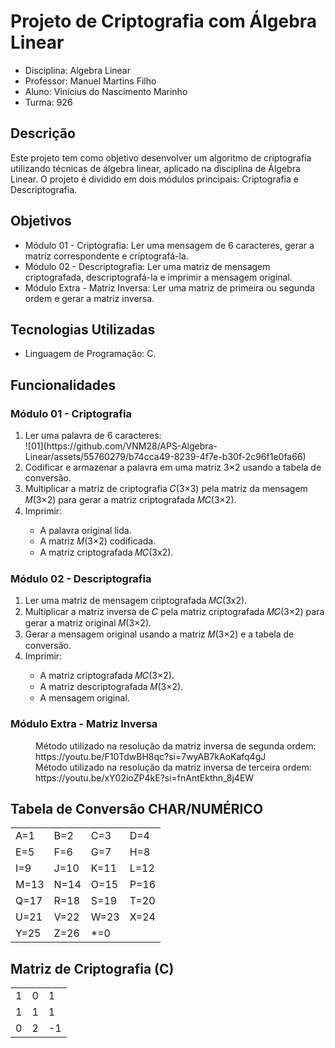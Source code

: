 <h1>Projeto de Criptografia com Álgebra Linear</h1>

<ul>
  <li>Disciplina: Algebra Linear</li>
  <li>Professor: Manuel Martins Filho</li>
  <li>Aluno: Vinícius do Nascimento Marinho</li>
  <li>Turma: 926</li>
</ul>

<h2>Descrição</h2>
Este projeto tem como objetivo desenvolver um algoritmo de criptografia utilizando técnicas de álgebra linear, aplicado na disciplina de Álgebra Linear. O projeto é dividido em dois módulos principais: Criptografia e Descriptografia.</n>

<h2>Objetivos</h2>

<ul>
  <li>Módulo 01 - Criptografia: Ler uma mensagem de 6 caracteres, gerar a matriz correspondente e criptografá-la.</li>
  <li>Módulo 02 - Descriptografia: Ler uma matriz de mensagem criptografada, descriptografá-la e imprimir a mensagem original.</li>
  <li>Módulo Extra - Matriz Inversa: Ler uma matriz de primeira ou segunda ordem e gerar a matriz inversa.</li>
</ul>

<h2>Tecnologias Utilizadas</h2>

<ul>
  <li>Linguagem de Programação: C.
</ul>

<h2>Funcionalidades</h2>
<h3>Módulo 01 - Criptografia</h3>
<ol>
  <li>Ler uma palavra de 6 caracteres:</li>
![01](https://github.com/VNM28/APS-Algebra-Linear/assets/55760279/b74cca49-8239-4f7e-b30f-2c96f1e0fa66)
  <li>Codificar e armazenar a palavra em uma matriz 3×2 usando a tabela de conversão.</li>
  <li>Multiplicar a matriz de criptografia 𝐶(3×3) pela matriz da mensagem 𝑀(3×2) para gerar a matriz criptografada 𝑀𝐶(3×2).</li>
  <li>Imprimir:</li>
  <ul>
    <li>A palavra original lida.</li>
    <li>A matriz 𝑀(3×2) codificada.</li>
    <li>A matriz criptografada 𝑀𝐶(3x2).</li>
  </ul>
</ol>

<h3>Módulo 02 - Descriptografia</h3>
<ol>
  <li>Ler uma matriz de mensagem criptografada 𝑀𝐶(3x2).</li>
  <li>Multiplicar a matriz inversa de 𝐶 pela matriz criptografada 𝑀𝐶(3×2) para gerar a matriz original 𝑀(3×2).</li>
  <li>Gerar a mensagem original usando a matriz 𝑀(3×2) e a tabela de conversão.</li>
  <li>Imprimir:</li>
  <ul>
    <li>A matriz criptografada 𝑀𝐶(3×2).</li>
    <li>A matriz descriptografada 𝑀(3×2).</li>
    <li>A mensagem original.</li> 
  </ul>
</ol>

<h3>Módulo Extra - Matriz Inversa</h3>
<dl>
  <dt>
    <dd>Método utilizado na resolução da matriz inversa de segunda ordem:   https://youtu.be/F10TdwBH8qc?si=7wyAB7kAoKafq4gJ</dd>
    <dd>Método utilizado na resolução da matriz inversa de terceira ordem:  https://youtu.be/xY02ioZP4kE?si=fnAntEkthn_8j4EW</dd>
  </dt>
  
</dl>

<h2>Tabela de Conversão CHAR/NUMÉRICO</h2>
<table>
  <tr>
    <td>A=1</td>
    <td>B=2</td>
    <td>C=3</td>
    <td>D=4</td> 
  </tr>
  <tr>
    <td>E=5</td>
    <td>F=6</td>
    <td>G=7</td>
    <td>H=8</td>
  </tr>
  <tr>
    <td>I=9</td>
    <td>J=10</td>
    <td>K=11</td>
    <td>L=12</td> 
  </tr>
  <tr>
    <td>M=13</td>
    <td>N=14</td>
    <td>O=15</td>
    <td>P=16</td> 
  </tr>

  <tr>
    <td>Q=17</td>
    <td>R=18</td>
    <td>S=19</td>
    <td>T=20</td> 
  </tr>
  <tr>
    <td>U=21</td>
    <td>V=22</td>
    <td>W=23</td>
    <td>X=24</td> 
  </tr>
  <tr>
    <td>Y=25</td>
    <td>Z=26</td>
    <td>*=0</td>
  </tr>
</table>

<h2>Matriz de Criptografia (C)</h2>
<table>
  <tr>
    <td>1</td>
    <td>0</td>
    <td>1</td>
  </tr>
  <tr>
    <td>1</td>
    <td>1</td>
    <td>1</td>
  </tr>
  <tr>
    <td>0</td>
    <td>2</td>
    <td>-1</td>
  </tr>
</table>
